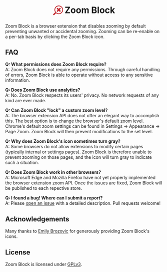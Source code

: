 <h1 align="center">
    <sub>
        <img src="icons/red32.png" height="32" width="32" alt="Zoom Block Icon">
    </sub>
    Zoom Block
</h1>

Zoom Block is a browser extension that disables zooming by default preventing unwanted or accidental zooming. Zooming can be re-enable on a per-tab basis by clicking the Zoom Block icon.

## FAQ

**Q: What permissions does Zoom Block require?**\
A: Zoom Block does not require any permissions. Through careful handling of errors, Zoom Block is able to operate without access to any sensitive information.

**Q: Does Zoom Block use analytics?**\
A: No. Zoom Block respects its users' privacy. No network requests of any kind are ever made.

**Q: Can Zoom Block "lock" a custom zoom level?**\
A: The browser extension API does not offer an elegant way to accomplish this. The best option is to change the browser's default zoom level. Chrome's default zoom settings can be found in Settings -> Appearance -> Page Zoom. Zoom Block will then prevent modifications to the set level.

**Q: Why does Zoom Block's icon sometimes turn gray?**\
A: Some browsers do not allow extensions to modify certain pages (typically internal or settings pages). Zoom Block is therefore unable to prevent zooming on those pages, and the icon will turn gray to indicate such a situation.

**Q: Does Zoom Block work in other browsers?**\
A: Microsoft Edge and Mozilla Firefox have not yet properly implemented the browser extension zoom API. Once the issues are fixed, Zoom Block will be published to each repective store.

**Q: I found a bug! Where can I submit a report?**\
A: Please [open an issue](https://github.com/warnellw/Zoom-Block/issues) with a detailed description. Pull requests welcome!

## Acknowledgements

Many thanks to [Emily Brozovic](http://emilybrozovic.com/) for generously providing Zoom Block's icons.

## License

Zoom Block is licensed under [GPLv3](LICENSE).
